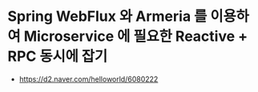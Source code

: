 # Spring WebFlux 와 Armeria 를 이용하여 Microservice 에 필요한 Reactive + RPC 동시에 잡기

- https://d2.naver.com/helloworld/6080222
